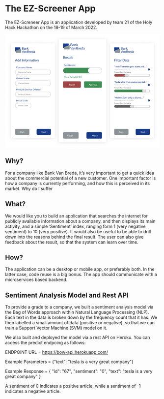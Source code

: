 # The EZ-Screener App

The EZ-Screneer App is an application developed by team 21 of the Holy Hack Hackathon on the 18-19 of March 2022. 

![App UI](https://raw.githubusercontent.com/alken01/ez-screener/main/Other/ui.png)

## Why?  
For a company like Bank Van Breda, it’s very important to get a quick idea 
about the commercial potential of a new customer. One important factor is 
how a company is currently performing, and how this is perceived in its 
market. 
Why do I suffer

 
## What?  
We would like you to build an application that searches the internet for 
publicly available information about a company, and then displays its main 
activity, and a simple ‘Sentiment’ index, ranging form 1 (very negative 
sentiment) to 10 (very positive). It would also be useful to be able to drill 
down into the reasons behind the final result. The user can also give 
feedback about the result, so that the system can learn over time. 
 
## How?  
The application can be a desktop or mobile app, or preferably both. In the 
latter case, code reuse is a big bonus. The app should communicate with 
a microservices based backend. 


## Sentiment Analysis Model and Rest API

To provide a grade to a company, we built a sentiment analysis model via the Bag of Words approach within Natural Language Processing (NLP). Each text in the data is broken down by the frequency count that it has. We then labelled a small amount of data (positive or negative), so that we can train a Support Vector Machine (SVM) model on it.

We also built and deployed the model via a rest API on Heroku. You can access the predict endpoing as follows:

ENDPOINT URL = https://bow-api.herokuapp.com/

Example Parameters = {"text": "tesla is a very great company"}

Example Response = {
    "id": "67",
    "sentiment": "0",
    "text": "tesla is a very great company"
}

A sentiment of 0 indicates a positive article, while a sentiment of -1 indicates a negative article.
